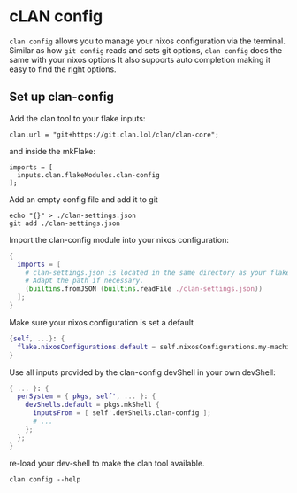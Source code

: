 # cLAN config

`clan config` allows you to manage your nixos configuration via the terminal.
Similar as how `git config` reads and sets git options, `clan config` does the
same with your nixos options It also supports auto completion making it easy to
find the right options.

## Set up clan-config

Add the clan tool to your flake inputs:

```
clan.url = "git+https://git.clan.lol/clan/clan-core";
```

and inside the mkFlake:

```
imports = [
  inputs.clan.flakeModules.clan-config
];
```

Add an empty config file and add it to git

```command
echo "{}" > ./clan-settings.json
git add ./clan-settings.json
```

Import the clan-config module into your nixos configuration:

```nix
{
  imports = [
    # clan-settings.json is located in the same directory as your flake.
    # Adapt the path if necessary.
    (builtins.fromJSON (builtins.readFile ./clan-settings.json))
  ];
}
```

Make sure your nixos configuration is set a default

```nix
{self, ...}: {
  flake.nixosConfigurations.default = self.nixosConfigurations.my-machine;
}
```

Use all inputs provided by the clan-config devShell in your own devShell:

```nix
{ ... }: {
  perSystem = { pkgs, self', ... }: {
    devShells.default = pkgs.mkShell {
      inputsFrom = [ self'.devShells.clan-config ];
      # ...
    };
  };
}
```

re-load your dev-shell to make the clan tool available.

```command
clan config --help
```
